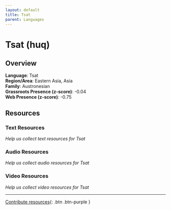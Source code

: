 ```yaml
---
layout: default
title: Tsat
parent: Languages
---
```


# Tsat (huq)

## Overview

**Language**: Tsat  
**Region/Area**: Eastern Asia, Asia  
**Family**: Austronesian  
**Grassroots Presence (z-score)**: -0.04  
**Web Presence (z-score)**: -0.75  

## Resources

### Text Resources
*Help us collect text resources for Tsat*

### Audio Resources
*Help us collect audio resources for Tsat*

### Video Resources
*Help us collect video resources for Tsat*

---

[Contribute resources](https://forms.office.com/e/1SfLJx3u1r){: .btn .btn-purple }
